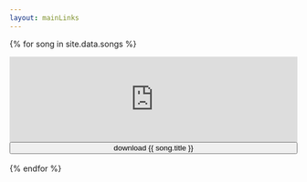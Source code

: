 ```yaml
---
layout: mainLinks
---
```


{% for song in site.data.songs %}
<iframe width="100%" height="150" src="https://embed.odesli.co/?url={{ song.spotify }}&theme=dark" frameborder="0" allowtransparency allowfullscreen sandbox="allow-same-origin allow-scripts allow-presentation allow-popups allow-popups-to-escape-sandbox"></iframe>
<center><a href="{{ song.dl }}"><button class="dlButton">download {{ song.title }}</button></a></center>
<br>
{% endfor %}

<style>
    .dlButton {
        width:100%;
    }
</style>